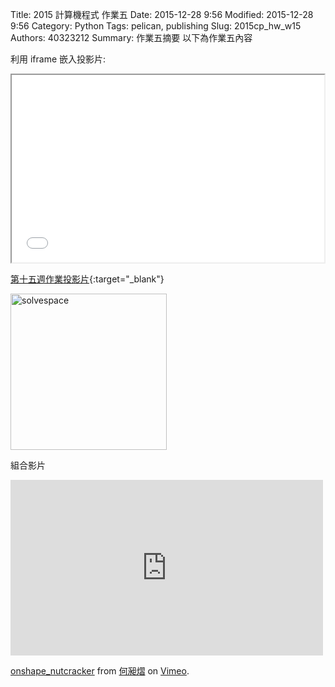 Title: 2015 計算機程式 作業五
Date: 2015-12-28 9:56
Modified: 2015-12-28 9:56
Category: Python
Tags: pelican, publishing
Slug: 2015cp_hw_w15
Authors: 40323212
Summary: 作業五摘要
以下為作業五內容

利用 iframe 嵌入投影片:

<iframe src="simplest5.html" width="500" height="300"></iframe>

[第十五週作業投影片](simplest5.html){:target="_blank"}

<img
src="https://copy.com/evCJu48vrdnTnGD3"
width="250" alt="solvespace"></img>

組合影片
<iframe src="https://player.vimeo.com/video/150401077" width="500" height="281" frameborder="0" webkitallowfullscreen mozallowfullscreen allowfullscreen></iframe> <p><a href="https://vimeo.com/150401077">onshape_nutcracker</a> from <a href="https://vimeo.com/user33034021">何昶熠</a> on <a href="https://vimeo.com">Vimeo</a>.</p>